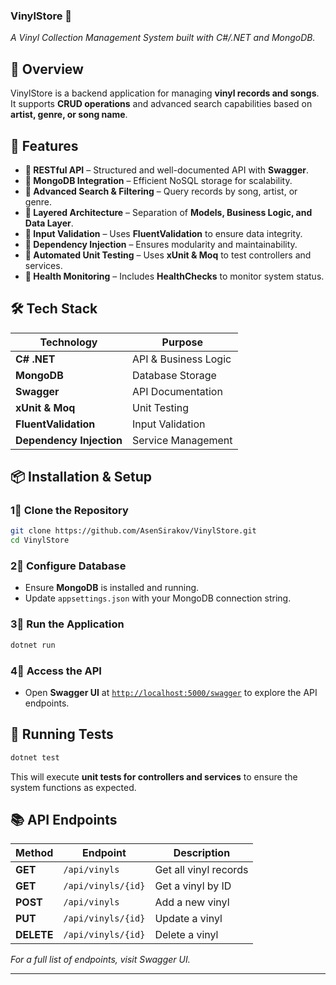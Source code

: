### **VinylStore 🎵**

*A Vinyl Collection Management System built with C#/.NET and MongoDB.*

## 📌 **Overview**

VinylStore is a backend application for managing **vinyl records and songs**. It supports **CRUD operations** and advanced search capabilities based on **artist, genre, or song name**.

## 🚀 **Features**

- **🔹 RESTful API** – Structured and well-documented API with **Swagger**.
- **🔹 MongoDB Integration** – Efficient NoSQL storage for scalability.
- **🔹 Advanced Search & Filtering** – Query records by song, artist, or genre.
- **🔹 Layered Architecture** – Separation of **Models, Business Logic, and Data Layer**.
- **🔹 Input Validation** – Uses **FluentValidation** to ensure data integrity.
- **🔹 Dependency Injection** – Ensures modularity and maintainability.
- **🔹 Automated Unit Testing** – Uses **xUnit & Moq** to test controllers and services.
- **🔹 Health Monitoring** – Includes **HealthChecks** to monitor system status.

## 🛠 **Tech Stack**

| Technology               | Purpose              |
| ------------------------ | -------------------- |
| **C# .NET**              | API & Business Logic |
| **MongoDB**              | Database Storage     |
| **Swagger**              | API Documentation    |
| **xUnit & Moq**          | Unit Testing         |
| **FluentValidation**     | Input Validation     |
| **Dependency Injection** | Service Management   |

## 📦 **Installation & Setup**

### **1⃣ Clone the Repository**

```bash
git clone https://github.com/AsenSirakov/VinylStore.git
cd VinylStore
```

### **2⃣ Configure Database**

- Ensure **MongoDB** is installed and running.
- Update `appsettings.json` with your MongoDB connection string.

### **3⃣ Run the Application**

```bash
dotnet run
```

### **4⃣ Access the API**

- Open **Swagger UI** at [`http://localhost:5000/swagger`](http://localhost:5000/swagger) to explore the API endpoints.

## 🤖 **Running Tests**

```bash
dotnet test
```

This will execute **unit tests for controllers and services** to ensure the system functions as expected.

## 📚 **API Endpoints**

| Method     | Endpoint           | Description           |
| ---------- | ------------------ | --------------------- |
| **GET**    | `/api/vinyls`      | Get all vinyl records |
| **GET**    | `/api/vinyls/{id}` | Get a vinyl by ID     |
| **POST**   | `/api/vinyls`      | Add a new vinyl       |
| **PUT**    | `/api/vinyls/{id}` | Update a vinyl        |
| **DELETE** | `/api/vinyls/{id}` | Delete a vinyl        |

*For a full list of endpoints, visit Swagger UI.*


---


